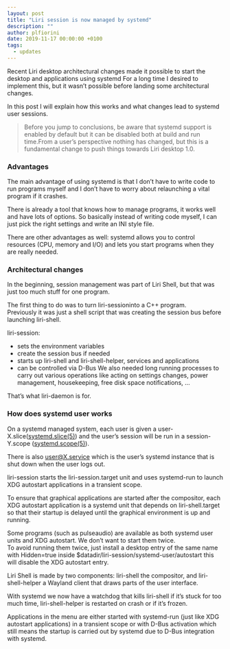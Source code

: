 ```yaml
---
layout: post
title: "Liri session is now managed by systemd"
description: ""
author: plfiorini
date: 2019-11-17 00:00:00 +0100
tags:
  - updates
---
```


Recent Liri desktop architectural changes made it possible to start the desktop and applications using systemd   For a long time I desired to implement this, but it wasn’t possible before landing some architectural changes.

In this post I will explain how this works and what changes lead to systemd user sessions.


> Before you jump to conclusions, be aware that systemd support is enabled by default but it can be disabled both at build and run time.From a user’s perspective nothing has changed, but this is a fundamental change to push things towards Liri desktop 1.0.

### Advantages

The main advantage of using systemd is that I don’t have to write code to run programs myself and I don’t have to worry about relaunching a vital program if it crashes.

There is already a tool that knows how to manage programs, it works well and have lots of options. So basically instead of writing code myself, I can just pick the right settings and write an INI style file.

There are other advantages as well: systemd allows you to control resources (CPU, memory and I/O) and lets you start programs when they are really needed.

### Architectural changes

In the beginning, session management was part of Liri Shell, but that was just too much stuff for one program.

The first thing to do was to turn liri-sessioninto a C++ program.  
Previously it was just a shell script that was creating the session bus before launching liri-shell.

liri-session:

* sets the environment variables
* create the session bus if needed
* starts up liri-shell and liri-shell-helper, services and applications
* can be controlled via D-Bus
We also needed long running processes to carry out various operations like acting on settings changes, power management, housekeeping, free disk space notifications, …

That’s what liri-daemon is for.

### How does systemd user works

On a systemd managed system, each user is given a user-X.slice([systemd.slice(5)](http://man7.org/linux/man-pages/man5/systemd.slice.5.html)) and the user’s session will be run in a session-Y.scope ([systemd.scope(5)](http://man7.org/linux/man-pages/man5/systemd.scope.5.html)).

There is also user@X.service which is the user’s systemd instance that is shut down when the user logs out.

liri-session starts the liri-session.target unit and uses systemd-run to launch XDG autostart applications in a transient scope.

To ensure that graphical applications are started after the compositor, each XDG autostart application is a systemd unit that depends on liri-shell.target so that their startup is delayed until the graphical environment is up and running.

Some programs (such as pulseaudio) are available as both systemd user units and XDG autostart. We don’t want to start them twice.  
To avoid running them twice, just install a desktop entry of the same name with Hidden=true inside $datadir/liri-session/systemd-user/autostart this will disable the XDG autostart entry.

Liri Shell is made by two components: liri-shell the compositor, and liri-shell-helper a Wayland client that draws parts of the user interface.

With systemd we now have a watchdog that kills liri-shell if it’s stuck for too much time, liri-shell-helper is restarted on crash or if it’s frozen.

Applications in the menu are either started with systemd-run (just like XDG autostart applications) in a transient scope or with D-Bus activation which still means the startup is carried out by systemd due to D-Bus integration with systemd.

  